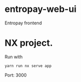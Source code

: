 # entropay-web-ui
Entropay frontend
# NX project.
Run with  
```
yarn run nx serve app
```

Port: 3000